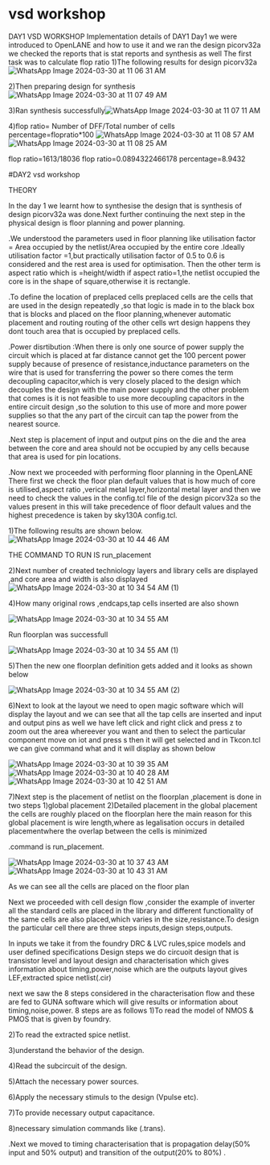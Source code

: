 # vsd  workshop
DAY1 VSD WORKSHOP
Implementation details of DAY1
Day1 we were introduced to OpenLANE and how to use it and we ran the design picorv32a we checked the reports that is stat reports and synthesis as well
The first task was to calculate flop ratio
1)The following results for design picorv32a
![WhatsApp Image 2024-03-30 at 11 06 31 AM](https://github.com/HarikaVeluru/VSD-workshop/assets/165346462/ace1e234-a3a4-443b-a881-7a145e4239ae)


2)Then preparing design for synthesis![WhatsApp Image 2024-03-30 at 11 07 49 AM](https://github.com/HarikaVeluru/VSD-workshop/assets/165346462/e5cc1723-cc39-4f6a-9134-3434b83ff333)


3)Ran synthesis successfully![WhatsApp Image 2024-03-30 at 11 07 11 AM](https://github.com/HarikaVeluru/VSD-workshop/assets/165346462/e1102caf-a532-4a50-ba40-371d29cb4e13)


4)flop ratio= Number of DFF/Total number of cells
percentage=flopratio*100
![WhatsApp Image 2024-03-30 at 11 08 57 AM](https://github.com/HarikaVeluru/VSD-workshop/assets/165346462/2087b71d-25a4-4760-a3a8-5c5c18a0b337)
![WhatsApp Image 2024-03-30 at 11 08 25 AM](https://github.com/HarikaVeluru/VSD-workshop/assets/165346462/83a3a10c-9fe5-43aa-9057-8e593f1b65af)

flop ratio=1613/18036
flop ratio=0.0894322466178
percentage=8.9432

















#DAY2 vsd workshop

THEORY

In the day 1 we learnt how to synthesise the design that is synthesis of  design  picorv32a was done.Next further continuing the next step in the physical design is floor planning and power planning.

.We understood the parameters used in floor planning like utilisation factor = Area occupied by the netlist/Area occupied by the entire core .Ideally utilisation factor =1,but practically utilisation factor of 0.5 to 0.6 is considered and the rest area is used for optimisation.
Then the other term is aspect ratio which is =height/width
if aspect ratio=1,the netlist occupied the core is in the shape of square,otherwise it is rectangle.

.To define the location of preplaced cells 
preplaced cells are the cells that are used in the design repeatedly ,so that logic is made in to the black box that is blocks and placed on the floor planning,whenever automatic placement and routing routing of the other cells wrt design happens they dont touch area that is occupied by preplaced cells.

.Power disrtibution :When there is only one source of power supply the circuit which is placed at far distance cannot get the 100 percent power supply because of presence of resistance,inductance parameters on the wire that is used for transferring the power so there comes the term decoupling capacitor,which is very closely placed to the design which decouples the design with the main power supply and the other problem that comes is it is not feasible to use more decoupling capacitors in the entire circuit design ,so the solution to this use of more and more power supplies so that the any part of the circuit can tap the power from the nearest source.

.Next step is placement of input and output pins on the die and the area between the core and area should not be occupied by any cells because that area is used for pin locations.

.Now next we proceeded with performing floor planning in the OpenLANE 
There first we check the floor plan default values  that is how much of core is utilised,aspect ratio ,verical metal layer,horizontal metal layer and then we need to check the values in the config.tcl file of the design picorv32a so the values present in this will take precedence of floor default values and the highest precedence is taken by sky130A config.tcl.

1)The following results are shown below.
![WhatsApp Image 2024-03-30 at 10 44 46 AM](https://github.com/HarikaVeluru/VSD-workshop/assets/165346462/cd831bc7-19e1-44a2-843b-ff5fcc45f0a4)



THE COMMAND TO RUN IS run_placement

2)Next number of created techniology layers and library cells are displayed ,and core area and width is also displayed
![WhatsApp Image 2024-03-30 at 10 34 54 AM (1)](https://github.com/HarikaVeluru/VSD-workshop/assets/165346462/d32b58a6-a9c1-46ce-9b5e-ef98ee05fe82)


4)How many original rows ,endcaps,tap cells inserted are also shown 

![WhatsApp Image 2024-03-30 at 10 34 55 AM](https://github.com/HarikaVeluru/VSD-workshop/assets/165346462/2046e503-2b8f-47bf-b557-1a3b16b274bc)


Run floorplan was successfull

![WhatsApp Image 2024-03-30 at 10 34 55 AM (1)](https://github.com/HarikaVeluru/VSD-workshop/assets/165346462/a6f52add-3d40-426e-9c23-77e7b0c4d6c5)


5)Then the new one floorplan definition gets added and it looks as shown below

![WhatsApp Image 2024-03-30 at 10 34 55 AM (2)](https://github.com/HarikaVeluru/VSD-workshop/assets/165346462/4ec94ccd-0732-4a66-8d88-924add4c2d69)



6)Next to look at the layout we need to open magic software which will display the layout and we can see that all the tap cells are inserted and input and output pins as well we have left click and right click and press z to zoom out the area whereever you want and then to select the particular component move on iot and press s then it will get selected and in Tkcon.tcl we can give command what and it will display as shown below

![WhatsApp Image 2024-03-30 at 10 39 35 AM](https://github.com/HarikaVeluru/VSD-workshop/assets/165346462/1f28a274-dc35-4134-8b67-25f53a051ea9)
![WhatsApp Image 2024-03-30 at 10 40 28 AM](https://github.com/HarikaVeluru/VSD-workshop/assets/165346462/5dbfe665-e15a-40e6-ac44-fa99e05048be)
![WhatsApp Image 2024-03-30 at 10 42 51 AM](https://github.com/HarikaVeluru/VSD-workshop/assets/165346462/28aa237c-b585-4a55-bc84-ca52be950279)


7)Next step is the placement of netlist on the floorplan ,placement is done in two steps  1)global placement 2)Detailed placement
in the global placement the cells are roughly placed on the floorplan here the main reason for this global placement is wire length,where as legalisation occurs in detailed placementwhere the overlap between the cells is minimized 

.command is run_placement.

![WhatsApp Image 2024-03-30 at 10 37 43 AM](https://github.com/HarikaVeluru/VSD-workshop/assets/165346462/cfb1279c-1b06-4254-92ec-7e0fd7f6abb9)
![WhatsApp Image 2024-03-30 at 10 43 31 AM](https://github.com/HarikaVeluru/VSD-workshop/assets/165346462/2ec1d2e5-d074-47da-82ad-d6522d59e900)




As we can see all the cells are placed on the floor plan 

Next we proceeded with cell design flow ,consider the example of inverter all the standard cells are placed in the library and different functionality of the same cells are also placed,which varies in the size,resistance.To design the particular cell there are three steps inputs,design steps,outputs.

In inputs we take it from the foundry DRC & LVC rules,spice models and user defined specifications
Design steps we do circuoit design that is transistor level and layout design and characterisation which gives information about timing,power,noise which are the outputs
layout gives LEF,extracted spice netlist(.cir)

next we saw the 8 steps  considered in the characterisation flow and these are fed to GUNA software which will give results or information about timing,noise,power.
8 steps are as follows 
1)To read the model of NMOS & PMOS that is given by foundry.

2)To read the extracted spice netlist.

3)understand the behavior of the design.

4)Read the subcircuit of the design.

5)Attach the necessary power sources.

6)Apply the necessary stimuls to the design (Vpulse etc).

7)To provide necessary output capacitance.

8)necessary simulation commands like (.trans).

.Next we moved to timing characterisation that is propagation delay(50% input and 50% output) and transition of the output(20% to 80%) .








